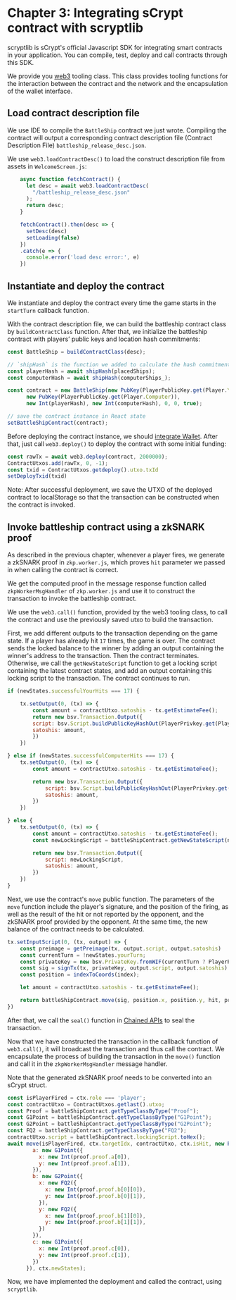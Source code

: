 # Chapter 3: Integrating sCrypt contract with scryptlib

scryptlib is sCrypt's official Javascript SDK for integrating smart contracts in your application. You can compile, test, deploy and call contracts through this SDK.

We provide you [web3](https://github.com/sCrypt-Inc/battleship-zkSNARK/blob/master/src/web3/web3.ts) tooling class. This class provides tooling functions for the interaction between the contract and the network and the encapsulation of the wallet interface. 

## Load contract description file

We use IDE to compile the `BattleShip` contract we just wrote. Compiling the contract will output a corresponding contract description file (Contract Description File) `battleship_release_desc.json`.

We use `web3.loadContractDesc()` to load the construct description file from assets in `WelcomeScreen.js`: 

```js
    async function fetchContract() {
      let desc = await web3.loadContractDesc(
        "/battleship_release_desc.json"
      );
      return desc;
    }

    fetchContract().then(desc => {
      setDesc(desc)
      setLoading(false)
    })
    .catch(e => {
      console.error('load desc error:', e)
    })
```


## Instantiate and deploy the contract

We instantiate and deploy the contract every time the game starts in the `startTurn` callback function.

With the contract description file, we can build the battleship contract class by `buildContractClass` function. After that, we initialize the battleship contract with players’ public keys and location hash commitments: 

```js
const BattleShip = buildContractClass(desc);

// `shipHash` is the function we added to calculate the hash commitment of the ship's position.
const playerHash = await shipHash(placedShips);
const computerHash = await shipHash(computerShips_);

const contract = new BattleShip(new PubKey(PlayerPublicKey.get(Player.You)),
      new PubKey(PlayerPublicKey.get(Player.Computer)),
      new Int(playerHash), new Int(computerHash), 0, 0, true);

// save the contract instance in React state
setBattleShipContract(contract);
```


Before deploying the contract instance, we should [integrate Wallet](https://learn.scrypt.io/en/courses/614c387bc0974f55df5af1e5/lessons/2/chapters/4). After that, just call `web3.deploy()` to deploy the contract with some initial funding:

```js
const rawTx = await web3.deploy(contract, 2000000);
ContractUtxos.add(rawTx, 0, -1);
const txid = ContractUtxos.getdeploy().utxo.txId
setDeployTxid(txid)
```

Note: After successful deployment, we save the UTXO of the deployed contract to localStorage so that the transaction can be constructed when the contract is invoked.

## Invoke battleship contract using a zkSNARK proof

As described in the previous chapter, whenever a player fires, we generate a zkSNARK proof in `zkp.worker.js`, which proves `hit` parameter we passed in when calling the contract is correct.

We get the computed proof in the message response function called `zkpWorkerMsgHandler`  of `zkp.worker.js` and use it to construct the transaction to invoke the battleship contract.

We use the `web3.call()`  function, provided by the web3 tooling class, to call the contract and use the previously saved utxo to build the transaction.


First, we add different outputs to the transaction depending on the game state. If a player has already hit `17` times, the game is over. The contract sends the locked balance to the winner by  adding an output containing the winner's address to the transaction. Then the contract terminates. Otherwise, we call the `getNewStateScript` function to get a locking script containing the latest contract states, and add an output containing this locking script to the transaction. The contract continues to run.


```js
if (newStates.successfulYourHits === 17) {

    tx.setOutput(0, (tx) => {
        const amount = contractUtxo.satoshis - tx.getEstimateFee();
        return new bsv.Transaction.Output({
        script: bsv.Script.buildPublicKeyHashOut(PlayerPrivkey.get(Player.Computer)),
        satoshis: amount,
        })
    })

} else if (newStates.successfulComputerHits === 17) {
    tx.setOutput(0, (tx) => {
        const amount = contractUtxo.satoshis - tx.getEstimateFee();

        return new bsv.Transaction.Output({
            script: bsv.Script.buildPublicKeyHashOut(PlayerPrivkey.get(Player.You)),
            satoshis: amount,
        })
    })

} else {
    tx.setOutput(0, (tx) => {
        const amount = contractUtxo.satoshis - tx.getEstimateFee();
        const newLockingScript = battleShipContract.getNewStateScript(newStates);

        return new bsv.Transaction.Output({
            script: newLockingScript,
            satoshis: amount,
        })
    })
}
```


Next, we use the contract's `move` public function. The parameters of the `move` function include the player's signature, and the position of the firing, as well as the result of the hit or not reported by the opponent, and the zkSNARK proof provided by the opponent. At the same time, the new balance of the contract needs to be calculated.

```js
tx.setInputScript(0, (tx, output) => {
    const preimage = getPreimage(tx, output.script, output.satoshis)
    const currentTurn = !newStates.yourTurn;
    const privateKey = new bsv.PrivateKey.fromWIF(currentTurn ? PlayerPrivkey.get(Player.You) : PlayerPrivkey.get(Player.Computer));
    const sig = signTx(tx, privateKey, output.script, output.satoshis)
    const position = indexToCoords(index);

    let amount = contractUtxo.satoshis - tx.getEstimateFee();

    return battleShipContract.move(sig, position.x, position.y, hit, proof, amount, preimage).toScript();
})
```

After that, we call the `seal()` function in [Chained APIs](https://github.com/sCrypt-Inc/scryptlib/blob/master/docs/chained_api_en.md) to seal the transaction. 

Now that we have constructed the transaction in the callback function of `web3.call()`, it will broadcast the transaction and thus call the contract. We encapsulate the process of building the transaction in the `move()` function and call it in the `zkpWorkerMsgHandler` message handler.

Note that the generated zkSNARK proof needs to be converted into an sCrypt struct.

```js
const isPlayerFired = ctx.role === 'player';
const contractUtxo = ContractUtxos.getlast().utxo;
const Proof = battleShipContract.getTypeClassByType("Proof");
const G1Point = battleShipContract.getTypeClassByType("G1Point");
const G2Point = battleShipContract.getTypeClassByType("G2Point");
const FQ2 = battleShipContract.getTypeClassByType("FQ2");
contractUtxo.script = battleShipContract.lockingScript.toHex();
await move(isPlayerFired, ctx.targetIdx, contractUtxo, ctx.isHit, new Proof({
        a: new G1Point({
          x: new Int(proof.proof.a[0]),
          y: new Int(proof.proof.a[1]),
        }),
        b: new G2Point({
          x: new FQ2({
            x: new Int(proof.proof.b[0][0]),
            y: new Int(proof.proof.b[0][1]),
          }),
          y: new FQ2({
            x: new Int(proof.proof.b[1][0]),
            y: new Int(proof.proof.b[1][1]),
          })
        }),
        c: new G1Point({
          x: new Int(proof.proof.c[0]),
          y: new Int(proof.proof.c[1]),
        })
      }), ctx.newStates);
```

Now, we have implemented the deployment and called the contract, using `scryptlib`.
